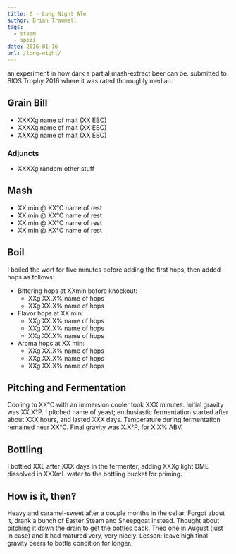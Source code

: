 ```yaml
---
title: 6 - Long Night Ale
author: Brian Trammell
tags:
  - steam
  - spezi
date: 2016-01-16
url: /long-night/
---
```


an experiment in how dark a partial mash-extract beer can be. submitted to SIOS Trophy 2016 where it was rated thoroughly median.

## Grain Bill

- XXXXg name of malt (XX EBC)
- XXXXg name of malt (XX EBC)
- XXXXg name of malt (XX EBC)

### Adjuncts

- XXXXg random other stuff

## Mash

- XX min @ XX&deg;C name of rest
- XX min @ XX&deg;C name of rest
- XX min @ XX&deg;C name of rest
- XX min @ XX&deg;C name of rest

## Boil

I boiled the wort for five minutes before adding the first hops, then added hops as follows:   

- Bittering hops at XXmin before knockout:
  - XXg XX.X% name of hops
  - XXg XX.X% name of hops
- Flavor hops at XX min: 
  - XXg XX.X% name of hops
  - XXg XX.X% name of hops
  - XXg XX.X% name of hops
- Aroma hops at XX min:
  - XXg XX.X% name of hops
  - XXg XX.X% name of hops
  - XXg XX.X% name of hops

## Pitching and Fermentation

Cooling to XX&deg;C with an immersion cooler took XXX minutes. Initial gravity was XX.X&deg;P. I pitched name of yeast; enthusiastic fermentation started after about XXX hours, and lasted XXX days. Temperature during fermentation remained near XX&deg;C. Final gravity was X.X&deg;P, for X.X% ABV.

## Bottling

I bottled XXL after XXX days in the fermenter, adding XXXg light DME dissolved in XXXmL water to the bottling bucket for priming. 

## How is it, then?

Heavy and caramel-sweet after a couple months in the cellar. Forgot about it, drank a bunch of Easter Steam and Sheepgoat instead. Thought about pitching it down the drain to get the bottles back. Tried one in August (just in case) and it had matured very, very nicely. Lesson: leave high final gravity beers to bottle condition for longer.